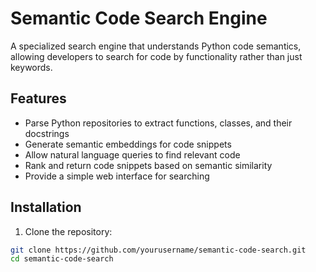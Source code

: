 # Semantic Code Search Engine

A specialized search engine that understands Python code semantics, allowing developers to search for code by functionality rather than just keywords.

## Features

- Parse Python repositories to extract functions, classes, and their docstrings
- Generate semantic embeddings for code snippets
- Allow natural language queries to find relevant code
- Rank and return code snippets based on semantic similarity
- Provide a simple web interface for searching

## Installation

1. Clone the repository:
```bash
git clone https://github.com/yourusername/semantic-code-search.git
cd semantic-code-search

